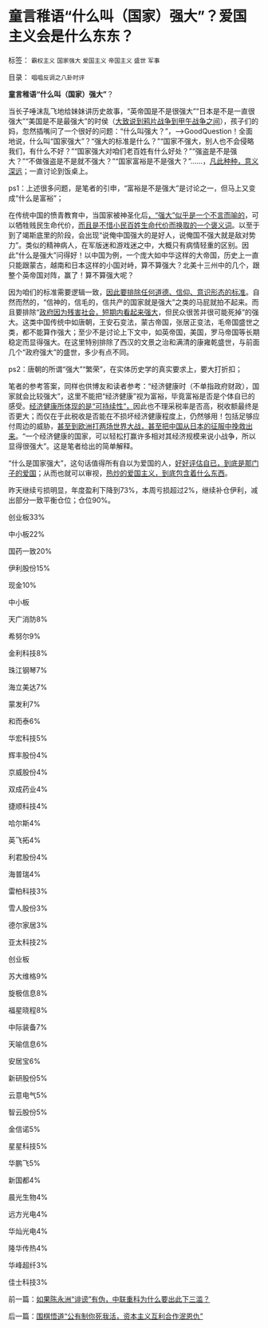 # 童言稚语“什么叫（国家）强大”？爱国主义会是什么东东？

标签： `霸权主义` `国家强大` `爱国主义` `帝国主义` `盛世` `军事` 

目录： `唱唱反调之八卦时评`

**童言稚语“什么叫（国家）强大”**？

当长子唾沫乱飞地给妹妹讲历史故事，“英帝国是不是很强大”“日本是不是一直很强大”“美国是不是最强大”的时侯（[大致说到鸦片战争到甲午战争之间](../../../2008/8/19/俄格冲突外交手腕日见成熟.md)），孩子们的妈，忽然插嘴问了一个很好的问题：“什么叫强大？”，——>GoodQuestion！全面地说，什么叫“国家强大”？“强大的标准是什么？”“国家不强大，别人也不会侵略我们，有什么不好？”“国家强大对咱们老百姓有什么好处？”“强盗是不是强大？”“不做强盗是不是就不强大？”“国家富裕是不是强大？”……，[凡此种种，意义深远](../../../2008/11/24/中国150&nbsp;年来失败根本原因.md)；一直讨论到饭桌上。

ps1：上述很多问题，是笔者的引申，“富裕是不是强大”是讨论之一，但马上又变成“什么是富裕”；

在传统中国的愤青教育中，当国家被神圣化后[，“强大”似乎是一个不言而喻的](../../../2013/1/3/政府监管社会，就是国家主义.md)，可以牺牲贱民生命代价，[而且是不惜小民百姓生命代价而换取的一个褒义词](../../../2012/9/10/钓鱼岛面子金贵的成本和价格.md)。以至于到了竭斯底里的阶段，会出现“说俺中国强大的是好人，说俺国不强大就是敌对势力”。类似的精神病人，在军版迷和游戏迷之中，大概只有病情轻重的区别。因此“什么是强大”问得好！以中国为例，一个庞大如中华这样的大帝国，历史上一直只能跟蒙古，越南和日本这样的小国对峙，算不算强大？北美十三州中的几个，跟整个英帝国对阵，赢了！算不算强大呢？

因为咱们的标准需要逻辑一致，[因此要排除任何道德、信仰、意识形态的标准](../../../2010/5/6/为什么“缺乏信仰”的社会总是生机勃勃？.md)。自然而然的，“信神的，信毛的，信共产的国家就是强大”之类的马屁就拍不起来。而且要排除“[政府因为残害社会，短期内看起来强大](../../../2012/10/29/革命是监管的伴生物，监管制造了革命的必要性.md)，但民众很苦并很可能死掉”的强大。这类中国传统中如唐朝，王安石变法，蒙古帝国，张居正变法，毛帝国盛世之类，都不能算作强大；至少不是讨论上下文中，如英帝国，美国，罗马帝国等长期稳定而显得强大。在这里特别排除了西汉的文景之治和满清的康雍乾盛世，与前面几个“政府强大”的盛世，多少有点不同。

ps2：唐朝的所谓“强大”“繁荣”，在实体历史学的真实要求上，要大打折扣；

笔者的参考答案，同样也供博友和读者参考：“经济健康时（不单指政府财政），国家就会比较强大”，这里不能把“经济健康”视为富裕，毕竟富裕是否是个体自已的感受。[经济健康所体现的是“可持续性”，](../../../2009/12/28/“生产倒退”可能社会进步.md)因此也不理采税率是否高，税收额最终是否更大；而仅在于此税收是否能在不损坏经济健康程度上，仍然够用！包括足够应付周边的威胁，[甚至到欧洲打两场世界大战，甚至把中国从日本的征服中挽救出来](../../../2010/12/27/美国三次挽救了中国，三次挽救欧洲.md)。“一个经济健康的国家，可以轻松打赢许多相对其经济规模来说小战争，所以显得很强大”。这是笔者给出的简单解释。

“什么是国家强大”，这句话值得所有自以为爱国的人，[好好评估自已，到底是那门子的爱国](../../../2009/9/27/溜须拍马的爱国道德明星.md)；从而也就可以审视，[热炒的爱国主义，到底包含着什么东西](../../../2009/10/1/大国霸权主义阻碍中国和平崛起.md)。

昨天继续亏损明显，年度盈利下降到73%，本周亏损超过2%，继续补仓伊利，减出部分一致平衡仓位；仓位90%。

创业板33%

中小板22%

国药一致20%

伊利股份15%

现金10%

中小板

天广消防8%

希努尔9%

金利科技8%

珠江钢琴7%

海立美达7%

蒙发利7%

和而泰6%

华宏科技5%

辉丰股份4%

京威股份4%

双成药业4%

捷顺科技4%

哈尔斯4%

英飞拓4%

利君股份4%

海普瑞4%

雷柏科技3%

雪人股份3%

德尔家居3%

亚太科技2%

创业板

苏大维格9%

旋极信息8%

福星晓程8%

中际装备7%

天喻信息6%

安居宝6%

新研股份5%

云意电气5%

智云股份5%

金信诺5%

星星科技5%

华鹏飞5%

新国都4%

晨光生物4%

远方光电4%

华灿光电4%

隆华传热4%

华峰超纤3%

佳士科技3%

前一篇：[如果陈永洲“诽谤”有伪，中联重科为什么要出此下三滥？](../../../2013/11/2/如果陈永洲“诽谤”有伪，中联重科为什么要出此下三滥？.md)

后一篇：[围棋悟道“公有制你死我活，资本主义互利合作泯恩仇”](../../../2013/11/3/围棋悟道“公有制你死我活，资本主义互利合作泯恩仇”.md)